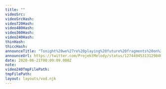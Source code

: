```yaml
---
title: ""
videoSrc: 
videoSrcHash: 
video720Hash: 
video480Hash: 
video360Hash: 
video240Hash: 
thinHash: 
thiccHash: 
announceTitle: "Tonight%20we%27re%20playing%20future%20fragments%20on%20CB%21%21%20They%20sent%20yours%20truly%20a%20demo%20and%20I%20am%20excited%20to%20try%20it%20out.%20You%20had%20me%20at%20cyberpunk%20and%20hentai%2C%20guys%E2%9D%A4%EF%B8%8F%E2%9D%A4%EF%B8%8F%E2%9D%A4%EF%B8%8F"
announceUrl: https://twitter.com/ProjektMelody/status/1274494531312984064
date: 2020-06-21T00:09:09.000Z
note: 
video240TmpFilePath: 
tmpFilePath: 
layout: layouts/vod.njk
---
```

